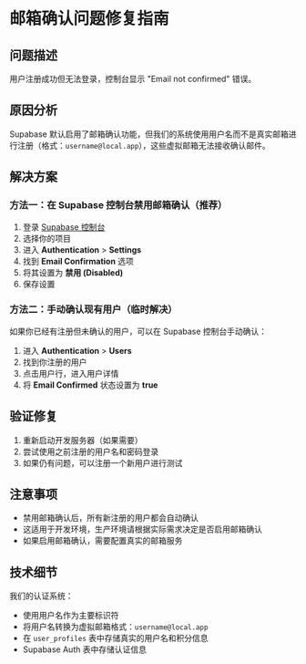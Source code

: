# 邮箱确认问题修复指南

## 问题描述
用户注册成功但无法登录，控制台显示 "Email not confirmed" 错误。

## 原因分析
Supabase 默认启用了邮箱确认功能，但我们的系统使用用户名而不是真实邮箱进行注册（格式：`username@local.app`），这些虚拟邮箱无法接收确认邮件。

## 解决方案

### 方法一：在 Supabase 控制台禁用邮箱确认（推荐）

1. 登录 [Supabase 控制台](https://supabase.com/dashboard)
2. 选择你的项目
3. 进入 **Authentication** > **Settings**
4. 找到 **Email Confirmation** 选项
5. 将其设置为 **禁用 (Disabled)**
6. 保存设置

### 方法二：手动确认现有用户（临时解决）

如果你已经有注册但未确认的用户，可以在 Supabase 控制台手动确认：

1. 进入 **Authentication** > **Users**
2. 找到你注册的用户
3. 点击用户行，进入用户详情
4. 将 **Email Confirmed** 状态设置为 **true**

## 验证修复

1. 重新启动开发服务器（如果需要）
2. 尝试使用之前注册的用户名和密码登录
3. 如果仍有问题，可以注册一个新用户进行测试

## 注意事项

- 禁用邮箱确认后，所有新注册的用户都会自动确认
- 这适用于开发环境，生产环境请根据实际需求决定是否启用邮箱确认
- 如果启用邮箱确认，需要配置真实的邮箱服务

## 技术细节

我们的认证系统：
- 使用用户名作为主要标识符
- 将用户名转换为虚拟邮箱格式：`username@local.app`
- 在 `user_profiles` 表中存储真实的用户名和积分信息
- Supabase Auth 表中存储认证信息